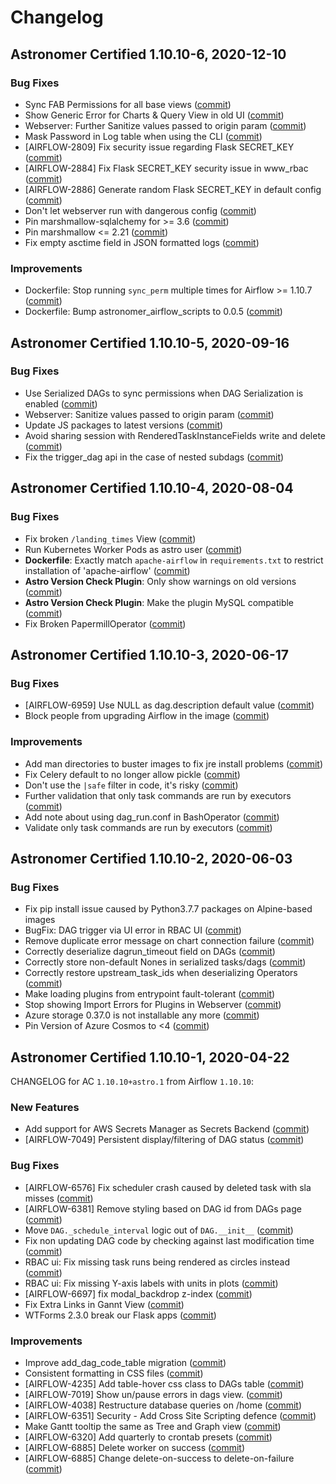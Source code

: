 # Changelog

Astronomer Certified 1.10.10-6, 2020-12-10
--------------------------------------------

### Bug Fixes

- Sync FAB Permissions for all base views ([commit](https://github.com/astronomer/airflow/commit/a9636ef08a91a51b7a53885ec14b74e56b95309c))
- Show Generic Error for Charts & Query View in old UI ([commit](https://github.com/astronomer/airflow/commit/e6112803e6297a4e92eccc61d16b323f80ebd620))
- Webserver: Further Sanitize values passed to origin param ([commit](https://github.com/astronomer/airflow/commit/0f722476bcc4d3b06ee068b87430d3d544c15e56))
- Mask Password in Log table when using the CLI ([commit](https://github.com/astronomer/airflow/commit/a3d676099f022113fd92e0fd877d3805c5db38f7))
- [AIRFLOW-2809] Fix security issue regarding Flask SECRET_KEY ([commit](https://github.com/astronomer/airflow/commit/67de55ef854ede069b71244fa5602dbff7bb95db))
- [AIRFLOW-2884] Fix Flask SECRET_KEY security issue in www_rbac ([commit](https://github.com/astronomer/airflow/commit/b3711ff24059f79c1f89d5b5b3af675b54e18485))
- [AIRFLOW-2886] Generate random Flask SECRET_KEY in default config ([commit](https://github.com/astronomer/airflow/commit/cc91e3acc8a04882e66de21b251c04baff1190b7))
- Don't let webserver run with dangerous config ([commit](https://github.com/astronomer/airflow/commit/b1e2be786bdd74be369bfb3bb19c7cb1c1a067e1))
- Pin marshmallow-sqlalchemy for >= 3.6 ([commit](https://github.com/astronomer/airflow/commit/62572a44ca9495cb4c29c76ffdd0b3cb83dd4bc4))
- Pin marshmallow <= 2.21 ([commit](https://github.com/astronomer/airflow/commit/efa7193f2c5b30e8441e02dd48e0921ddd247cc0))
- Fix empty asctime field in JSON formatted logs ([commit](https://github.com/astronomer/airflow/commit/3d4386c68eacfac53607bac4ebbe5b19db1ced16))

### Improvements

- Dockerfile: Stop running `sync_perm` multiple times for Airflow >= 1.10.7 ([commit](https://github.com/astronomer/ap-airflow/commit/9c10dcf))
- Dockerfile: Bump astronomer_airflow_scripts to 0.0.5 ([commit](https://github.com/astronomer/ap-airflow/commit/42b4169))

Astronomer Certified 1.10.10-5, 2020-09-16
--------------------------------------------

### Bug Fixes

- Use Serialized DAGs to sync permissions when DAG Serialization is enabled ([commit](https://github.com/astronomer/airflow/commit/4f546071712728da3db0afcd9fcdabd5851acfd3))
- Webserver: Sanitize values passed to origin param ([commit](https://github.com/astronomer/airflow/commit/f89a3cfd7ef1d45a17b1354ba60711bc2539839d))
- Update JS packages to latest versions ([commit](https://github.com/astronomer/airflow/commit/655c7707c228fbf7bb3d2e6bd00515c9acb301f8))
- Avoid sharing session with RenderedTaskInstanceFields write and delete ([commit](https://github.com/astronomer/airflow/commit/46c6c43c7889b5df7d58ead33e5843b0ea98a9f6))
- Fix the trigger_dag api in the case of nested subdags ([commit](https://github.com/astronomer/airflow/commit/8c4c4979ca39441e0ce057f02d01f8dfe1773693))

Astronomer Certified 1.10.10-4, 2020-08-04
--------------------------------------------

### Bug Fixes

- Fix broken `/landing_times` View ([commit](https://github.com/astronomer/airflow/commit/a55b8f6))
- Run Kubernetes Worker Pods as astro user ([commit](https://github.com/astronomer/ap-airflow/commit/f6819a4))
- **Dockerfile**: Exactly match `apache-airflow` in `requirements.txt` to restrict installation of 'apache-airflow' ([commit](https://github.com/astronomer/ap-airflow/commit/c2536db))
- **Astro Version Check Plugin**: Only show warnings on old versions ([commit](https://github.com/astronomer/astronomer-airflow-version-check/commit/24ad49e))
- **Astro Version Check Plugin**: Make the plugin MySQL compatible ([commit](https://github.com/astronomer/astronomer-airflow-version-check/commit/0210f60))
- Fix Broken PapermillOperator ([commit](https://github.com/astronomer/astronomer-airflow-version-check/commit/811cc75))

Astronomer Certified 1.10.10-3, 2020-06-17
--------------------------------------------

### Bug Fixes

- [AIRFLOW-6959] Use NULL as dag.description default value ([commit](https://github.com/astronomer/airflow/commit/548f4be32))
- Block people from upgrading Airflow in the image ([commit](https://github.com/astronomer/ap-airflow/commit/bf517ea))

### Improvements

- Add man directories to buster images to fix jre install problems ([commit](https://github.com/astronomer/ap-airflow/commit/551995e))
- Fix Celery default to no longer allow pickle ([commit](https://github.com/astronomer/airflow/commit/45a2a3315))
- Don't use the `|safe` filter in code, it's risky ([commit](https://github.com/astronomer/airflow/commit/774a34e12))
- Further validation that only task commands are run by executors ([commit](https://github.com/astronomer/airflow/commit/c96af8e3f))
- Add note about using dag_run.conf in BashOperator ([commit](https://github.com/astronomer/airflow/commit/2591294df))
- Validate only task commands are run by executors ([commit](https://github.com/astronomer/airflow/commit/4aea266a6))

Astronomer Certified 1.10.10-2, 2020-06-03
--------------------------------------------

### Bug Fixes

- Fix pip install issue caused by Python3.7.7 packages on Alpine-based images
- BugFix: DAG trigger via UI error in RBAC UI ([commit](https://github.com/astronomer/airflow/commit/356b7b1))
- Remove duplicate error message on chart connection failure ([commit](https://github.com/astronomer/airflow/commit/c4ff230))
- Correctly deserialize dagrun_timeout field on DAGs ([commit](https://github.com/astronomer/airflow/commit/1f12f3f))
- Correctly store non-default Nones in serialized tasks/dags ([commit](https://github.com/astronomer/airflow/commit/2bf89bf))
- Correctly restore upstream_task_ids when deserializing Operators ([commit](https://github.com/astronomer/airflow/commit/bf04e3e))
- Make loading plugins from entrypoint fault-tolerant ([commit](https://github.com/astronomer/airflow/commit/35c068c))
- Stop showing Import Errors for Plugins in Webserver ([commit](https://github.com/astronomer/airflow/commit/ef70c9c))
- Azure storage 0.37.0 is not installable any more ([commit](https://github.com/astronomer/airflow/commit/072f947))
- Pin Version of Azure Cosmos to <4 ([commit](https://github.com/astronomer/airflow/commit/684653d))

Astronomer Certified 1.10.10-1, 2020-04-22
-----------------------------------------------

CHANGELOG for AC `1.10.10+astro.1` from Airflow `1.10.10`:


### New Features

- Add support for AWS Secrets Manager as Secrets Backend ([commit](https://github.com/apache/airflow/commit/75156fb23))
- [AIRFLOW-7049] Persistent display/filtering of DAG status ([commit](https://github.com/apache/airflow/commit/830987fd7))


### Bug Fixes

- [AIRFLOW-6576] Fix scheduler crash caused by deleted task with sla misses ([commit](https://github.com/apache/airflow/commit/))
- [AIRFLOW-6381] Remove styling based on DAG id from DAGs page ([commit](https://github.com/apache/airflow/commit/))
- Move `DAG._schedule_interval` logic out of `DAG.__init__` ([commit](https://github.com/apache/airflow/commit/a354cc3a1))
- Fix non updating DAG code by checking against last modification time ([commit](https://github.com/apache/airflow/commit/9166df5ef))
- RBAC ui: Fix missing task runs being rendered as circles instead ([commit](https://github.com/apache/airflow/commit/cd763cd1f))
- RBAC ui: Fix missing Y-axis labels with units in plots ([commit](https://github.com/apache/airflow/commit/1c5a1c121))
- [AIRFLOW-6697] fix modal_backdrop z-index ([commit](https://github.com/apache/airflow/commit/4066447f7))
- Fix Extra Links in Gannt View ([commit](https://github.com/apache/airflow/commit/504c711a6))
- WTForms 2.3.0 break our Flask apps ([commit](https://github.com/apache/airflow/commit/bb48dafe9))


### Improvements

- Improve add_dag_code_table migration ([commit](https://github.com/apache/airflow/commit/3dded72db))
- Consistent formatting in CSS files ([commit](https://github.com/apache/airflow/commit/b261516c8))
- [AIRFLOW-4235] Add table-hover css class to DAGs table ([commit](https://github.com/apache/airflow/commit/324954c7d))
- [AIRFLOW-7019] Show un/pause errors in dags view. ([commit](https://github.com/apache/airflow/commit/a99520180))
- [AIRFLOW-4038] Restructure database queries on /home ([commit](https://github.com/apache/airflow/commit/63260c995))
- [AIRFLOW-6351] Security - Add Cross Site Scripting defence ([commit](https://github.com/apache/airflow/commit/afa4b11fd))
- Make Gantt tooltip the same as Tree and Graph view ([commit](https://github.com/apache/airflow/commit/94757dd55))
- [AIRFLOW-6320] Add quarterly to crontab presets ([commit](https://github.com/apache/airflow/commit/5d1aaa90b))
- [AIRFLOW-6885] Delete worker on success ([commit](https://github.com/apache/airflow/commit/14ddf04b8))
- [AIRFLOW-6885] Change delete-on-success to delete-on-failure ([commit](https://github.com/apache/airflow/commit/27dc6c299))
